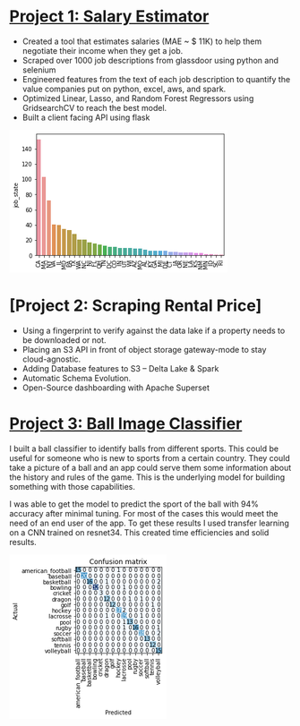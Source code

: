 # [Project 1: Salary Estimator](https://github.com/arizkyrahman/ds_salary_project)
- Created a tool that estimates salaries (MAE ~ $ 11K) to help them negotiate their income when they get a job.
- Scraped over 1000 job descriptions from glassdoor using python and selenium
- Engineered features from the text of each job description to quantify the value companies put on python, excel, aws, and spark.
- Optimized Linear, Lasso, and Random Forest Regressors using GridsearchCV to reach the best model.
- Built a client facing API using flask

![](/images/positions_by_state.png)

# [Project 2: Scraping Rental Price]
- Using a fingerprint to verify against the data lake if a property needs to be downloaded or not.
- Placing an S3 API in front of object storage gateway-mode to stay cloud-agnostic. 
- Adding Database features to S3 – Delta Lake & Spark
- Automatic Schema Evolution.
- Open-Source dashboarding with Apache Superset

# [Project 3: Ball Image Classifier](https://github.com/arizkyrahman/ball-image-classifier)
I built a ball classifier to identify balls from different sports. This could be useful for someone who is new to sports from a certain country. They could take a picture of a ball and an app could serve them some information about the history and rules of the game. This is the underlying model for building something with those capabilities. 

I was able to get the model to predict the sport of the ball with 94% accuracy after minimal tuning. For most of the cases this would meet the need of an end user of the app. To get these results I used transfer learning on a CNN trained on resnet34. This created time efficiencies and solid results.

![](images/matrix_results.png)
